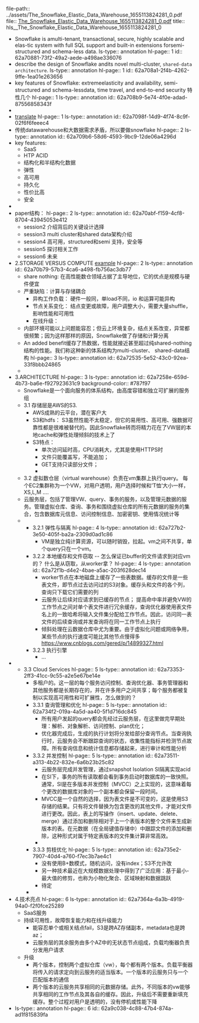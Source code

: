 file-path:: ../assets/The_Snowflake_Elastic_Data_Warehouse_1655113824281_0.pdf
file:: [The_Snowflake_Elastic_Data_Warehouse_1655113824281_0.pdf](../assets/The_Snowflake_Elastic_Data_Warehouse_1655113824281_0.pdf)
title:: hls__The_Snowflake_Elastic_Data_Warehouse_1655113824281_0

- Snowflake  is  amulti-tenant, transactional, secure, highly scalable and elas-tic system with full SQL support and built-in extensions forsemi-structured and schema-less data. 
  ls-type:: annotation
  hl-page:: 1
  id:: 62a70881-73f2-49a2-aede-a498ae336076
- describe  the  design  of  Snowflake  andits novel multi-cluster, ```shared-data architecture```.
  ls-type:: annotation
  hl-page:: 1
  id:: 62a708a1-2f4b-4262-9ffe-1ea01e263656
- key  features  of  Snowflake:  extremeelasticity and availability,  semi-structured and schema-lessdata, time travel, and end-to-end security  特性几个
  hl-page:: 1
  ls-type:: annotation
  id:: 62a708b9-5e74-4f0e-adad-87556858343f
-
- [translate](https://baijiahao.baidu.com/s?id=1695559116882110559&wfr=spider&for=pc&searchword=snowflack%E6%95%B0%E6%8D%AE%E5%BA%93%E7%89%B9)
  hl-page:: 1
  ls-type:: annotation
  id:: 62a7098f-14d9-4f74-8c9f-02f6f6feeec4
- 传统datawarehouse和大数据需求矛盾，所以要做snowflake
  hl-page:: 2
  ls-type:: annotation
  id:: 62a709b6-58d6-4593-9bc9-12de06a4296d
- key features:
	- SaaS
	- HTP  ACID
	- 结构化和半结构化数据
	- 弹性
	- 高可用
	- 持久化
	- 性价比高
	- 安全
-
- paper结构：
  hl-page:: 2
  ls-type:: annotation
  id:: 62a70abf-f159-4cf8-8704-43945053e412
	- session2  介绍背后的关键设计选择
	- session3 multi cluster和shared data架构介绍
	- session4 高可用，structured和semi 支持，安全等
	- session5  探讨相关工作
	- session6 未来
- 2.STORAGE VERSUS COMPUTE [example](https://fuzhe1989.github.io/2020/12/28/the-snowflake-elastic-data-warehouse/)
  hl-page:: 2
  ls-type:: annotation
  id:: 62a70b79-57b3-4ca6-a498-fb756ac3db77
	- share nothing: 在高性能数仓领域占据了主导地位，它的优点是规模与硬件便宜
	- 严重缺陷：计算与存储耦合
		- 异构工作负载： 硬件一般同，单load不同，io 和运算可能异构
		- 节点关系变化： 结点变更或故障，用户调整大小，需要大量shuffle，影响性能和可用性
		- 在线升级：
	- 内部环境可能以上问题能容忍；但云上环境复杂，结点关系改变，异常都很频繁；因为这样那样的原因，Snowflake做了存储和计算分离
	- An added benefit缓存了热数据，性能就接近甚至超过纯shared-nothing结构的性能。我们称这种新的体系结构为multi-cluster、 shared-data结构
	  hl-page:: 3
	  ls-type:: annotation
	  id:: 62a72535-5e52-43c0-92ea-33f8bbb24865
	-
- 3.ARCHITECTURE
  hl-page:: 3
  ls-type:: annotation
  id:: 62a7258e-659d-4b73-ba6e-f927923631c9
  background-color:: #787f97
	- Snowflake是一个面向服务的体系结构，由高度容错和独立可扩展的服务组
	- 3.1 存储层是AWS的S3.
		- AWS成熟的云平台，潜在客户大
		- S3和hdfs： S3虽然性能不太稳定，但它的易用性、高可用、强数据可靠性都是很难被替代的。因此Snowflake转而将精力花在了VW层的本地cache和弹性处理倾斜的技术上了
		- S3特点：
			- 单次访问延时高，CPU消耗大，尤其是使用HTTPS时
			- 文件只能覆盖写，不能追加；
			- GET支持只读部分文件；
			-
	- 3.2 虚拟数仓层（virtual warehouse）负责在vm集群上执行query。 每个EC2集群称为一个VW，对用户透明，用户选择时候和’T恤‘大小一样，XS,L,M ....
	- 云服务层，包括了管理VW、query、事务的服务，以及管理元数据的服务。管理虚拟仓库、查询、事务和围绕虚拟仓库的所有元数据的服务的集合，包含数据库元信息、访问控制信息、加密密钥、使用情况统计等
	-
		- 3.2.1 弹性与隔离
		  hl-page:: 4
		  ls-type:: annotation
		  id:: 62a727b2-3e50-405f-ba2a-2309d0ad1c86
			- VM是独立纯计算资源，可以随时销毁，拉起。vm之间不共享，单个query只在一个vm。
		- 3.2.2 本地缓存和文件窃取 -- 怎么保证已buffer的文件请求到对应vm的？ 什么是从窃取，从worker拿？
		  hl-page:: 4
		  ls-type:: annotation
		  id:: 62a72f1b-d4e2-4bae-a5ac-203f628dec14
			- worker节点在本地磁盘上缓存了一些表数据。缓存的文件是一些表文件，即节点过去访问过的S3对象。缓存头和文件的各个列，查询只下载它们需要的列
			- 云服务让后续对应请求到已缓存的节点；   提高命中率并避免VW的工作节点之间对单个表文件进行冗余缓存，查询优化器使用表文件名上的一致哈希将输入文件集分配给工作节点。因此，访问同一表文件的后续查询或并发查询将在同一工作节点上执行
			- 倾斜处理在云数据仓库中尤为重要。由于虚拟化问题或网络争用，某些节点的执行速度可能比其他节点慢得多 https://www.cnblogs.com/gered/p/14899327.html
		- 3.2.3 执行引擎
			- ...
-
	- 3.3 Cloud Services
	  hl-page:: 5
	  ls-type:: annotation
	  id:: 62a73353-2ff3-41cc-9c55-a2e5e67be14e
		- 多租户的。这一层的每个服务访问控制、查询优化器、事务管理器和其他服务都是长期存在的，并在许多用户之间共享；每个服务都被复制以实现高可用性和可扩展性，怎么做到的？
		- 3.3.1 查询管理和优化
		  hl-page:: 5
		  ls-type:: annotation
		  id:: 62a734f2-019a-4a5d-aa40-5f1d716dc845
			- 所有用户发起的query都会先经过云服务层，在这里做完早期处理：解析、对象解析、访问控制、plan优化；
			- 优化器完成后，生成的执行计划将分发给部分查询节点。当查询执行时，云服务会不断跟踪查询的状态，收集性能指标并检测节点故障。所有查询信息和统计信息都存储起来，进行审计和性能分析
		- 3.3.2 并发控制
		  hl-page:: 5
		  ls-type:: annotation
		  id:: 62a73511-a313-4b22-832e-6a6b23b25c82
			- 云服务层完成并发管理，通过snapshot Isolation SI隔离实现acid
			- 在SI下，事务的所有读取都会看到事务启动时数据库的一致快照。通常，SI是在多版本并发控制（MVCC）之上实现的，这意味着每个更改的数据库对象的一个副本都会保留一段时间。
			- MVCC是一个自然的选择，因为表文件是不可变的，这是使用S3存储的结果。只有将文件替换为包含更改的其他文件，才能对文件进行更改。因此，表上的写操作（insert、update、delete、merge）通过添加和删除相对于上一个表版本的整个文件来生成新版本的表。在元数据（在全局键值存储中）中跟踪文件的添加和删除，这种形式对属于特定表版本的文件集计算非常高效。
			-
		- 3.3.3 剪枝优化
		  hl-page:: 5
		  ls-type:: annotation
		  id:: 62a735e2-7907-40d4-a760-f7ec3b7ae4c1
			- 没有使用B+数模式，随机访问，没有index；S3不允许改
			- 另一种技术最近在大规模数据处理中得到了广泛应用：基于最小-最大值的修剪，也称为小物化聚合、区域映射和数据跳跃
			- 待定
		-
- 4.技术亮点
  hl-page:: 6
  ls-type:: annotation
  id:: 62a7364a-6a3b-4919-94a0-f2f0fce25289
	- SaaS服务
	- 持续可用性，故障恢复能力和在线升级能力
		- 能容忍单个或相关结点fail，S3是跨AZ存储副本，metadata也是跨az；
		- 云服务层的其余服务由多个AZ中的无状态节点组成，负载均衡器负责分发用户请求
	- 升级
		- 两个版本，控制两个虚拟仓库（vw），每个都有两个版本。负载平衡器将传入的请求定向到云服务的适当版本。一个版本的云服务只与一个匹配版本的通信
		- 两个版本的云服务共享相同的元数据存储。此外，不同版本的vw能够共享相同的工作节点及其各自的缓存。因此，升级后不需要重新填充缓存。整个过程对用户是透明的，没有停机或性能下降
- ls-type:: annotation
  hl-page:: 6
  id:: 62a9c038-4c88-47b4-874a-ad1f815839fa